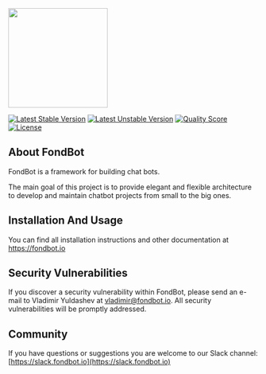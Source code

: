 <img src="https://fondbot.io/images/logo.png" width="200px">

[![Latest Stable Version](https://poser.pugx.org/fondbot/framework/v/stable?format=flat-square)](https://packagist.org/packages/fondbot/framework)
[![Latest Unstable Version](https://poser.pugx.org/fondbot/framework/v/unstable?format=flat-square)](https://packagist.org/packages/fondbot/framework)
[![Quality Score](https://img.shields.io/scrutinizer/g/fondbot/framework.svg?style=flat-square)](https://scrutinizer-ci.com/g/fondbot/framework)
[![License](https://poser.pugx.org/fondbot/framework/license?format=flat-square)](https://packagist.org/packages/fondbot/framework)

## About FondBot
FondBot is a framework for building chat bots. 

The main goal of this project is to provide elegant and flexible architecture to develop and maintain chatbot projects from small to the big ones.

## Installation And Usage

You can find all installation instructions and other documentation at https://fondbot.io

## Security Vulnerabilities

If you discover a security vulnerability within FondBot, please send an e-mail to Vladimir Yuldashev at vladimir@fondbot.io. All security vulnerabilities will be promptly addressed.

## Community

If you have questions or suggestions you are welcome to our Slack channel:
[https://slack.fondbot.io](https://slack.fondbot.io)
